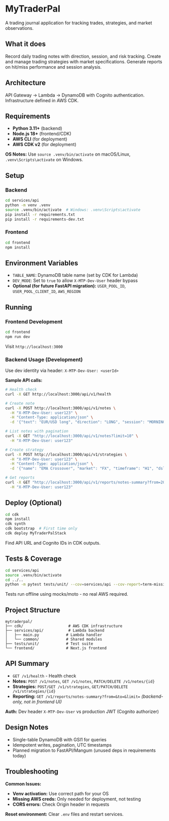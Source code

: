 # MyTraderPal

A trading journal application for tracking trades, strategies, and market observations.

## What it does

Record daily trading notes with direction, session, and risk tracking. Create and manage trading strategies with market specifications. Generate reports on hit/miss performance and session analysis.

## Architecture

API Gateway → Lambda → DynamoDB with Cognito authentication. Infrastructure defined in AWS CDK.

## Requirements

- **Python 3.11+** (backend)
- **Node.js 18+** (frontend/CDK)
- **AWS CLI** (for deployment)
- **AWS CDK v2** (for deployment)

**OS Notes:** Use `source .venv/bin/activate` on macOS/Linux, `.venv\Scripts\activate` on Windows.

## Setup

### Backend
```bash
cd services/api
python -m venv .venv
source .venv/bin/activate  # Windows: .venv\Scripts\activate
pip install -r requirements.txt
pip install -r requirements-dev.txt
```

### Frontend
```bash
cd frontend
npm install
```

## Environment Variables

- `TABLE_NAME`: DynamoDB table name (set by CDK for Lambda)
- `DEV_MODE`: Set to `true` to allow `X-MTP-Dev-User` header bypass
- **Optional (for future FastAPI migration):** `USER_POOL_ID`, `USER_POOL_CLIENT_ID`, `AWS_REGION`

## Running

### Frontend Development
```bash
cd frontend
npm run dev
```
Visit `http://localhost:3000`

### Backend Usage (Development)

Use dev identity via header: `X-MTP-Dev-User: <userId>`

**Sample API calls:**

```bash
# Health check
curl -X GET http://localhost:3000/api/v1/health

# Create note
curl -X POST http://localhost:3000/api/v1/notes \
  -H "X-MTP-Dev-User: user123" \
  -H "Content-Type: application/json" \
  -d '{"text": "EUR/USD long", "direction": "LONG", "session": "MORNING"}'

# List notes with pagination
curl -X GET "http://localhost:3000/api/v1/notes?limit=10" \
  -H "X-MTP-Dev-User: user123"

# Create strategy
curl -X POST http://localhost:3000/api/v1/strategies \
  -H "X-MTP-Dev-User: user123" \
  -H "Content-Type: application/json" \
  -d '{"name": "EMA Crossover", "market": "FX", "timeframe": "H1", "dsl": {"entry": "ema20 > ema50"}}'

# Get reports
curl -X GET "http://localhost:3000/api/v1/reports/notes-summary?from=2025-01-01&to=2025-12-31" \
  -H "X-MTP-Dev-User: user123"
```

## Deploy (Optional)

```bash
cd cdk
npm install
cdk synth
cdk bootstrap  # First time only
cdk deploy MyTraderPalStack
```

Find API URL and Cognito IDs in CDK outputs.

## Tests & Coverage

```bash
cd services/api
source .venv/bin/activate
cd ../..
python -m pytest tests/unit/ --cov=services/api --cov-report=term-missing --cov-fail-under=90
```

Tests run offline using mocks/moto - no real AWS required.

## Project Structure

```
mytraderpal/
├── cdk/                    # AWS CDK infrastructure
├── services/api/           # Lambda backend
│   ├── main.py            # Lambda handler
│   └── common/            # Shared modules
├── tests/unit/            # Test suite
└── frontend/              # Next.js frontend
```

## API Summary

- `GET /v1/health` - Health check
- **Notes:** `POST /v1/notes`, `GET /v1/notes`, `PATCH/DELETE /v1/notes/{id}`
- **Strategies:** `POST/GET /v1/strategies`, `GET/PATCH/DELETE /v1/strategies/{id}`
- **Reporting:** `GET /v1/reports/notes-summary?from=&to=&limit=` *(backend-only, not in frontend UI)*

**Auth:** Dev header `X-MTP-Dev-User` vs production JWT (Cognito authorizer)

## Design Notes

- Single-table DynamoDB with GSI1 for queries
- Idempotent writes, pagination, UTC timestamps
- Planned migration to FastAPI/Mangum (unused deps in requirements today)

## Troubleshooting

**Common Issues:**
- **Venv activation:** Use correct path for your OS
- **Missing AWS creds:** Only needed for deployment, not testing
- **CORS errors:** Check Origin header in requests

**Reset environment:** Clear `.env` files and restart services.